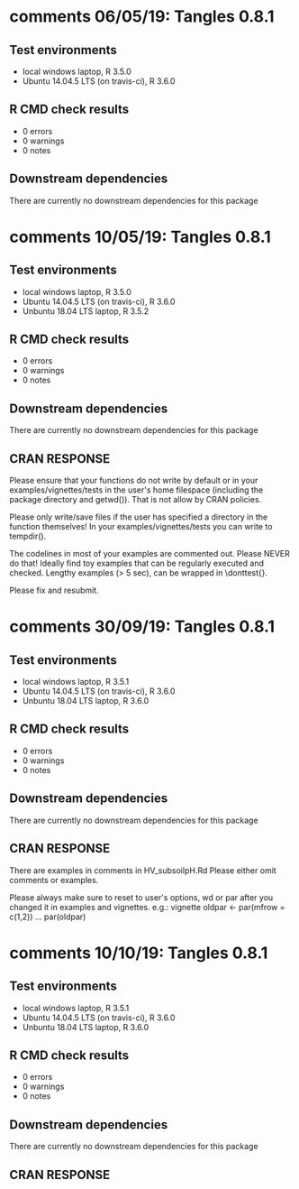 # comments 06/05/19: Tangles 0.8.1 ##

## Test environments
* local windows laptop, R 3.5.0
* Ubuntu 14.04.5 LTS (on travis-ci), R 3.6.0


## R CMD check results
* 0 errors 
* 0 warnings
* 0 notes


## Downstream dependencies
There are currently no downstream dependencies for this package


# comments 10/05/19: Tangles 0.8.1 ##

## Test environments
* local windows laptop, R 3.5.0
* Ubuntu 14.04.5 LTS (on travis-ci), R 3.6.0
* Unbuntu 18.04 LTS laptop, R 3.5.2


## R CMD check results
* 0 errors 
* 0 warnings
* 0 notes


## Downstream dependencies
There are currently no downstream dependencies for this package

## CRAN RESPONSE
Please ensure that your functions do not write by default or in your examples/vignettes/tests in the user's home filespace (including the package directory and getwd()). That is not allow by CRAN policies. 

Please only write/save files if the user has specified a directory in the function themselves!
In your examples/vignettes/tests you can write to tempdir().

The codelines in most of your examples are commented out.
Please NEVER do that! Ideally find toy examples that can be regularly executed and checked. Lengthy examples (> 5 sec), can be wrapped in \donttest{}.

Please fix and resubmit.




# comments 30/09/19: Tangles 0.8.1 ##

## Test environments
* local windows laptop, R 3.5.1
* Ubuntu 14.04.5 LTS (on travis-ci), R 3.6.0
* Unbuntu 18.04 LTS laptop, R 3.6.0


## R CMD check results
* 0 errors 
* 0 warnings
* 0 notes


## Downstream dependencies
There are currently no downstream dependencies for this package

## CRAN RESPONSE
There are examples in comments in HV_subsoilpH.Rd Please either omit comments or examples.

Please always make sure to reset to user's options, wd or par after you changed it in examples and vignettes.
e.g.: vignette
oldpar <- par(mfrow = c(1,2))
...
par(oldpar)


# comments 10/10/19: Tangles 0.8.1 ##

## Test environments
* local windows laptop, R 3.5.1
* Ubuntu 14.04.5 LTS (on travis-ci), R 3.6.0
* Unbuntu 18.04 LTS laptop, R 3.6.0


## R CMD check results
* 0 errors 
* 0 warnings
* 0 notes


## Downstream dependencies
There are currently no downstream dependencies for this package

## CRAN RESPONSE

